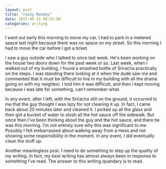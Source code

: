 ```yaml
---
layout: post
title: "rainy Monday"
date: 2017-05-15 09:22:00
categories: writing
---
```


I went out early this morning to move my car. I had to park in a metered space last night because there was no space on my street. So this morning I had to move the car before I got a ticket.

I saw a guy outside who I talked to once last week. He's been working on the house two doors down for the past week or so. Last week, when I walked out of my building, I found a smashed bottle of Sriracha practically on the steps. I was standing there looking at it when the dude saw me and commented that it must be difficult to live in my building with all the drama going on with my neighbor. I told him it was difficult, and then I kept moving because I was late for something, can't remember what.

In any event, after I left, with the Sriracha still on the ground, it occurred to me that the guy thought I was lazy for not cleaning it up. In fact, I came back about 20 minutes later and cleaned it. I picked up all the glass and then got a bucket of water to slosh all the hot sauce off the sidewalk. But since then I've been thinking about the guy and the hot sauce, and there he was this morning. I'm not entirely sure why this was significant to me. Possibly I felt embarrassed about walking away from a mess and not showing some responsibility in the moment. In any event, I did eventually clean the stuff up.

Another meaningless post. I need to do something to step up the quality of my writing. In fact, my best writing has almost always been in response to something I've read. The answer to this writing quandary is to read.
